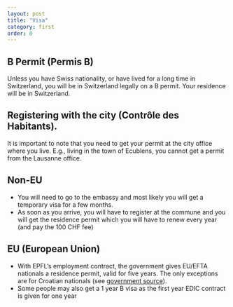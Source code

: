 ```yaml
---
layout: post
title: "Visa"
category: first
order: 0
---
```


## B Permit (Permis B)
Unless you have Swiss nationality, or have lived for a long time in Switzerland, you will be in Switzerland legally on a B permit. Your residence will be in Switzerland.

## Registering with the city (Contrôle des Habitants).
It is important to note that you need to get your permit at the city office where you live. E.g., living in the town of Ecublens, you cannot get a permit from the Lausanne office.

## Non-EU
* You will need to go to the embassy and most likely you will get a temporary visa for a few months.
* As soon as you arrive, you will have to register at the commune and you will get the residence permit which you will have to renew every year (and pay the 100 CHF fee)

## EU (European Union)
* With EPFL’s employment contract, the government gives EU/EFTA nationals a residence permit, valid for five years. The only exceptions are for Croatian nationals (see [government source](https://www.sem.admin.ch/sem/en/home/themen/aufenthalt/eu_efta/ausweis_b_eu_efta.html)).
* Some people may also get a 1 year B visa as the first year EDIC contract is given for one year
